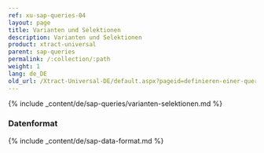 ```yaml
---
ref: xu-sap-queries-04
layout: page
title: Varianten und Selektionen
description: Varianten und Selektionen
product: xtract-universal
parent: sap-queries
permalink: /:collection/:path
weight: 1
lang: de_DE
old_url: /Xtract-Universal-DE/default.aspx?pageid=definieren-einer-query
---
```


{% include _content/de/sap-queries/varianten-selektionen.md %}

### Datenformat

{% include _content/de/sap-data-format.md  %}

